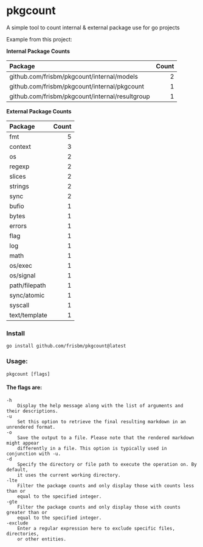# pkgcount
A simple tool to count internal &amp; external package use for go projects


Example from this project:

**Internal Package Counts**

| Package        |        Count |
| :---           |         ---: |
|github.com/frisbm/pkgcount/internal/models |2 |
|github.com/frisbm/pkgcount/internal/pkgcount |1 |
|github.com/frisbm/pkgcount/internal/resultgroup |1 |

**External Package Counts**

| Package        |        Count |
| :---           |         ---: |
|fmt |5 |
|context |3 |
|os |2 |
|regexp |2 |
|slices |2 |
|strings |2 |
|sync |2 |
|bufio |1 |
|bytes |1 |
|errors |1 |
|flag |1 |
|log |1 |
|math |1 |
|os/exec |1 |
|os/signal |1 |
|path/filepath |1 |
|sync/atomic |1 |
|syscall |1 |
|text/template |1 |


### Install

    go install github.com/frisbm/pkgcount@latest


### Usage:

	pkgcount [flags]

#### The flags are:

    -h
        Display the help message along with the list of arguments and their descriptions.
    -u
        Set this option to retrieve the final resulting markdown in an unrendered format.
    -o
        Save the output to a file. Please note that the rendered markdown might appear 
        differently in a file. This option is typically used in conjunction with -u.
    -d
        Specify the directory or file path to execute the operation on. By default, 
        it uses the current working directory.
    -lte
        Filter the package counts and only display those with counts less than or 
        equal to the specified integer.
    -gte
        Filter the package counts and only display those with counts greater than or
        equal to the specified integer.
    -exclude
        Enter a regular expression here to exclude specific files, directories,
        or other entities.
